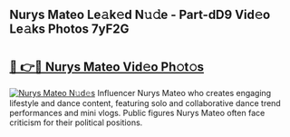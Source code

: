 ## Nurys Mateo Le𝚊k𝚎d N𝚞𝚍e - Part-dD9 Vid𝚎o Le𝚊ks Photos 7yF2G

# <h2><a href="http://fbf9moq.evod.top/?m=Nurys+Mateo">🔗 👉🔴 Nurys Mateo Vid𝚎o Ph𝚘t𝚘s</a></h2>

[![Nurys Mateo N𝚞d𝚎s](https://i.imgur.com/8V9OHl7.gif)](http://fbf9moq.evod.top/?m=Nurys+Mateo)
Influencer Nurys Mateo who creates engaging lifestyle and dance content, featuring solo and collaborative dance trend performances and mini vlogs. Public figures Nurys Mateo often face criticism for their political positions. 
